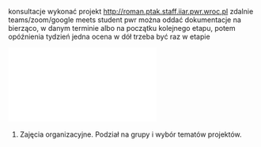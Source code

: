 konsultacje
wykonać projekt
http://roman.ptak.staff.iiar.pwr.wroc.pl
zdalnie teams/zoom/google meets
student pwr
można oddać dokumentacje na bierząco, w danym terminie albo na początku kolejnego etapu, potem opóźnienia tydzień jedna ocena w dół
trzeba być raz w etapie

![](/Notatki/Semestr%205/Bazy%20danych%202/Projekt/Projekt%201/BD_projekt_wytyczne_v3_2.pdf)


1. Zajęcia organizacyjne. Podział na grupy i wybór tematów projektów.